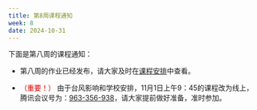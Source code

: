 ```yaml
---
title: 第8周课程通知
week: 8
date: 2024-10-31
---
```


下面是第八周的课程通知：

- 第八周的作业已经发布，请大家及时在[课程安排](../schedule)中查看。

- <font color="#dd0000">（重要！）</font> 由于台风影响和学校安排，11月1日上午9：45的课程改为线上，腾讯会议号为：[963-356-938](https://meeting.tencent.com/dm/aAMpGQkJEznvE)，请大家提前做好准备，准时参加。



